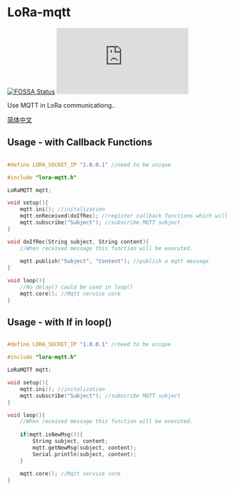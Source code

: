 # LoRa-mqtt

[![FOSSA Status](https://app.fossa.com/api/projects/git%2Bgithub.com%2FIoTcat%2FLoRa-mqtt.svg?type=shield)](https://app.fossa.com/projects/git%2Bgithub.com%2FIoTcat%2FLoRa-mqtt?ref=badge_shield)
![size](https://badge-size.herokuapp.com/iotcat/LoRa-mqtt/master/lora-mqtt.h)
 
Use MQTT in LoRa communicationg..

[简体中文](./zh.md)

## Usage - with Callback Functions
```C++

#define LORA_SOCKET_IP "1.0.0.1" //need to be unique

#include "lora-mqtt.h"

LoRaMQTT mqtt;

void setup(){
    mqtt.ini(); //initalization
    mqtt.onReceived(doIfRec); //register callback functions which will be executed when received message
    mqtt.subscribe("Subject"); //subscribe MQTT subject
}

void doIfRec(String subject, String content){
    //When received message this function will be executed.
    
    mqtt.publish("Subject", "Content"); //publish a mqtt message
}

void loop(){
    //No delay() could be used in loop()
    mqtt.core(); //Mqtt service core
}

```
## Usage - with If in loop()
```C++

#define LORA_SOCKET_IP "1.0.0.1" //need to be unique

#include "lora-mqtt.h"

LoRaMQTT mqtt;

void setup(){
    mqtt.ini(); //initalization
    mqtt.subscribe("Subject"); //subscribe MQTT subject
}

void loop(){
    //When received message this function will be executed.
    
    if(mqtt.isNewMsg()){
        String subject, content;
        mqtt.getNewMsg(subject, content);
        Serial.println(subject, content);
    }
    
    mqtt.core(); //Mqtt service core
}

```

